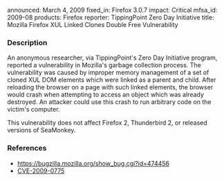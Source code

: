 announced: March 4, 2009
fixed_in: Firefox 3.0.7
impact: Critical
mfsa_id: 2009-08
products: Firefox
reporter: TippingPoint Zero Day Initiative
title: Mozilla Firefox XUL Linked Clones Double Free Vulnerability

<h3>Description</h3>

<p>An anonymous researcher, via TippingPoint's Zero Day Initiative
program, reported a vulnerability in Mozilla's garbage collection
process.  The vulnerability was caused by improper memory management
of a set of cloned XUL DOM elements which were linked as a parent and
child.  After reloading the browser on a page with such linked
elements, the browser would crash when attempting to access an object
which was already destroyed.  An attacker could use this crash to run
arbitrary code on the victim's computer.</p>

<p class="note">This vulnerability does not affect Firefox 2,
Thunderbird 2, or released versions of SeaMonkey.
</p>

<h3>References</h3>

<ul>
  <li><a href="https://bugzilla.mozilla.org/show_bug.cgi?id=474456">https://bugzilla.mozilla.org/show_bug.cgi?id=474456</a></li>
  <li><a class="ex-ref" href="http://cve.mitre.org/cgi-bin/cvename.cgi?name=CVE-2009-0775">CVE-2009-0775</a></li>
</ul>



